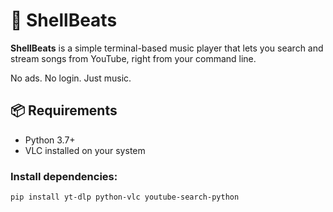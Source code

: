# 🐚 ShellBeats

**ShellBeats** is a simple terminal-based music player that lets you search and stream songs from YouTube, right from your command line.

No ads. No login. Just music.
 

## 📦 Requirements

- Python 3.7+
- VLC installed on your system

### Install dependencies:

```bash
pip install yt-dlp python-vlc youtube-search-python
